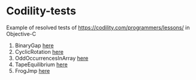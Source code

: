 # Codility-tests
Example of resolved tests of https://codility.com/programmers/lessons/ in Objective-C

1. BinaryGap [here](https://github.com/gelemias/Codility-tests/tree/master/BinaryGap)
2. CyclicRotation [here](https://github.com/gelemias/Codility-tests/tree/master/CyclicRotation)
3. OddOccurrencesInArray [here](https://github.com/gelemias/Codility-tests/tree/master/OddOccurrencesInArray)
3. TapeEquilibrium [here](https://github.com/gelemias/Codility-tests/tree/master/TapeEquilibrium)
3. FrogJmp [here](https://github.com/gelemias/Codility-tests/tree/master/FrogJmp)
